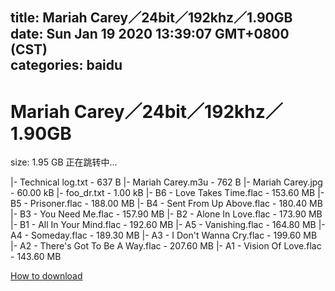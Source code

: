 
title: Mariah Carey／24bit／192khz／1.90GB
date: Sun Jan 19 2020 13:39:07 GMT+0800 (CST)    
categories: baidu
---

# Mariah Carey／24bit／192khz／1.90GB
size: 1.95 GB
 正在跳转中...
 
|- Technical log.txt - 637 B
|- Mariah Carey.m3u - 762 B
|- Mariah Carey.jpg - 60.00 kB
|- foo_dr.txt - 1.00 kB
|- B6 - Love Takes Time.flac - 153.60 MB
|- B5 - Prisoner.flac - 188.00 MB
|- B4 - Sent From Up Above.flac - 180.40 MB
|- B3 - You Need Me.flac - 157.90 MB
|- B2 - Alone In Love.flac - 173.90 MB
|- B1 - All In Your Mind.flac - 192.60 MB
|- A5 - Vanishing.flac - 164.80 MB
|- A4 - Someday.flac - 189.30 MB
|- A3 - I Don't Wanna Cry.flac - 199.60 MB
|- A2 - There's Got To Be A Way.flac - 207.60 MB
|- A1 - Vision Of Love.flac - 143.60 MB

[How to download](https://bpcam.bemobtrk.com/go/2ceec3aa-1ca2-46d6-b9ff-aaa5c184517c?jno=1851)